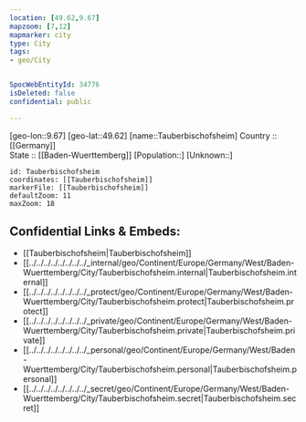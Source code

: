 ```yaml
---
location: [49.62,9.67] 
mapzoom: [7,12] 
mapmarker: city 
type: City
tags:
- geo/City


SpocWebEntityId: 34776
isDeleted: false
confidential: public

---
```

[geo-lon::9.67] 
[geo-lat::49.62] 
[name::Tauberbischofsheim] 
Country :: [[Germany]]  
State :: [[Baden-Wuerttemberg]] 
[Population::] 
[Unknown::] 


```leaflet
id: Tauberbischofsheim
coordinates: [[Tauberbischofsheim]] 
markerFile: [[Tauberbischofsheim]] 
defaultZoom: 11 
maxZoom: 18
```


## Confidential Links & Embeds: 
- [[Tauberbischofsheim|Tauberbischofsheim]]  
- [[../../../../../../../../_internal/geo/Continent/Europe/Germany/West/Baden-Wuerttemberg/City/Tauberbischofsheim.internal|Tauberbischofsheim.internal]] 
- [[../../../../../../../../_protect/geo/Continent/Europe/Germany/West/Baden-Wuerttemberg/City/Tauberbischofsheim.protect|Tauberbischofsheim.protect]] 
- [[../../../../../../../../_private/geo/Continent/Europe/Germany/West/Baden-Wuerttemberg/City/Tauberbischofsheim.private|Tauberbischofsheim.private]] 
- [[../../../../../../../../_personal/geo/Continent/Europe/Germany/West/Baden-Wuerttemberg/City/Tauberbischofsheim.personal|Tauberbischofsheim.personal]] 
- [[../../../../../../../../_secret/geo/Continent/Europe/Germany/West/Baden-Wuerttemberg/City/Tauberbischofsheim.secret|Tauberbischofsheim.secret]] 
